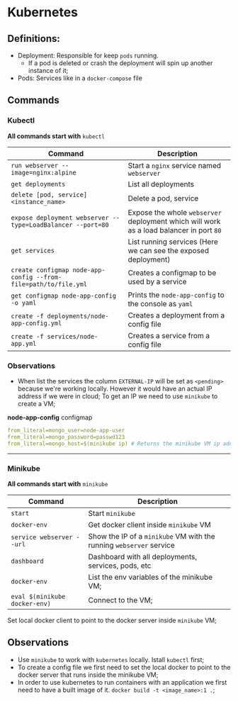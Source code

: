 # Kubernetes

## Definitions:
- Deployment: Responsible for keep `pods` running.
	- If a pod is deleted or crash the deployment will spin up another instance of it;
- Pods: Services like in a `docker-compose` file

## Commands

### Kubectl
**All commands start with** `kubectl`

Command | Description
---|---
`run webserver --image=nginx:alpine` | Start a `nginx` service named `webserver`
`get deployments` | List all deployments
`delete [pod, service] <instance_name>` | Delete a pod, service
`expose deployment webserver --type=LoadBalancer --port=80` | Expose the whole `webserver` deployment which will work as a load balancer in port `80`
`get services` | List running services (Here we can see the exposed deployment)
`create configmap node-app-config --from-file=path/to/file.yml` | Creates a configmap to be used by a service
`get configmap node-app-config -o yaml` | Prints the `node-app-config` to the console as `yaml`
`create -f deployments/node-app-config.yml` | Creates a deployment from a config file
`create -f services/node-app.yml` | Creates a service from a config file

### Observations
- When list the services the column `EXTERNAL-IP` will be set as `<pending>` because we're working locally. However it would have an actual IP address if we were in cloud; To get an IP we need to use `minikube` to create a VM;

**node-app-config** configmap

```YAML
from_literal=mongo_user=node-app-user
from_literal=mongo_password=passwd123
from_literal=mongo_host=$(minikube ip) # Returns the minikube VM ip address
```

***


### Minikube
**All commands start with** `minikube`

Command | Description
---|---
`start` | Start `minikube`
`docker-env` | Get docker client inside `minikube` VM
`service webserver --url` | Show the IP of a `minikube` VM with the running `webserver` service
`dashboard` | Dashboard with all deployments, services, pods, etc
`docker-env` | List the env variables of the minikube VM;
`eval $(minikube docker-env)` | Connect to the VM;

Set local docker client to point to the docker server inside `minikube` VM;

## Observations
- Use `minikube` to work with `kubernetes` locally. Istall `kubectl` first;
- To create a config file we first need to set the local docker to point to the docker server that runs inside the minikube VM;
- In order to use kubernetes to run containers with an application we first need to have a built image of it. `docker build -t <image_name>:1 .`;
